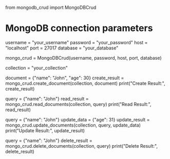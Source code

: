 from mongodb_crud import MongoDBCrud

# MongoDB connection parameters
username = "your_username"
password = "your_password"
host = "localhost"
port = 27017
database = "your_database"


mongo_crud = MongoDBCrud(username, password, host, port, database)


collection = "your_collection"

document = {"name": "John", "age": 30}
create_result = mongo_crud.create_document(collection, document)
print("Create Result:", create_result)


query = {"name": "John"}
read_result = mongo_crud.read_documents(collection, query)
print("Read Result:", read_result)


query = {"name": "John"}
update_data = {"age": 31}
update_result = mongo_crud.update_documents(collection, query, update_data)
print("Update Result:", update_result)


query = {"name": "John"}
delete_result = mongo_crud.delete_documents(collection, query)
print("Delete Result:", delete_result)
